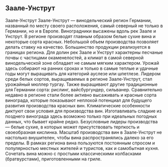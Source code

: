 ## Заале-Унструт 

Заале-Унструт
Заале-Унструт — винодельческий регион Германии, названный по месту своего расположения, самый северный не только в Германии, но и в Европе. Виноградники высажены вдоль рек Заале и Унструт. В регионе производят главным образом белые сухие вина и некоторые сорта красных. Небольшой объем производства позволяет делать ставку на качество. Большинство продукции реализуется в границах региона.
Для долин рек Заале и Унструт характерны песчаные почвы с частицами окаменелостей, а климат в самой северной винодельческой зоне обладает не самым мягким характером. Урожай здесь собирают на ранних сроках и только в самые теплые и удачные годы могут выращивать для категорий ауслезе или шпетлезе. 
Лидером среди белых сортов, выращиваемых в регионе Заале-Унструт, стал урожайный мюллер тургау. Также выращивают другие традиционные для Германии сорта: рислинг, вайсбургундер, сильванер. 
Сравнительно недавно в регионе стали более активно высаживать и красные сорта винограда, которые показывают неплохой потенциал для будущего развития производства красных вин.
Климатические особенности диктуют свои условия для производства вин. Изготавливать сладкие из позднего винограда здесь возможно только при идеальных погодных данных, что бывает крайне редко. 
Безусловные лидеры производства — белые сухие, в которых может присутствовать терпкость и своеобразная кислинка.
Масштаб производства вин в Заале-Унструт не настолько внушителен, чтобы вина распространялись далеко за его пределы. В рамках региона вина пользуются постоянным спросом и популярностью местных жителей и туристов, как и самобытная кухня. Сочетать вина можно с простыми классическими колбасками (братвурстами), приготовленными на гриле.

